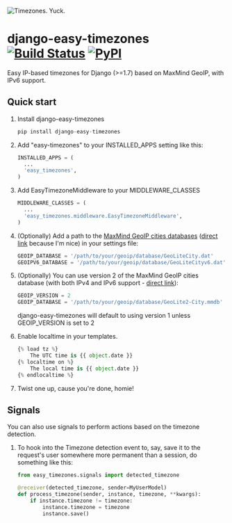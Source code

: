 ![Timezones. Yuck.](http://i.imgur.com/Qc2W47H.gif)

django-easy-timezones [![Build Status](https://travis-ci.org/Miserlou/django-easy-timezones.svg)](https://travis-ci.org/Miserlou/django-easy-timezones) [![PyPI](https://img.shields.io/pypi/dm/django-easy-timezones.svg?style=flat)](https://pypi.python.org/pypi/django-easy-timezones/)
=====================

Easy IP-based timezones for Django (>=1.7) based on MaxMind GeoIP, with IPv6 support.

Quick start
-----------

1. Install django-easy-timezones

    ```python
    pip install django-easy-timezones
    ```

1. Add "easy-timezones" to your INSTALLED_APPS setting like this:

    ```python
    INSTALLED_APPS = (
      ...
      'easy_timezones',
    )
    ```

1. Add EasyTimezoneMiddleware to your MIDDLEWARE_CLASSES

    ```python
    MIDDLEWARE_CLASSES = (
      ...
      'easy_timezones.middleware.EasyTimezoneMiddleware',
    )
    ```

1. (Optionally) Add a path to the [MaxMind GeoIP cities databases](http://dev.maxmind.com/geoip/legacy/geolite/) ([direct
link](http://geolite.maxmind.com/download/geoip/database/GeoLiteCity.dat.gz) because I'm nice) in your settings file:

    ```python
    GEOIP_DATABASE = '/path/to/your/geoip/database/GeoLiteCity.dat'
    GEOIPV6_DATABASE = '/path/to/your/geoip/database/GeoLiteCityv6.dat'
    ```

1. (Optionally) You can use version 2 of the MaxMind GeoIP cities database (with both IPv4 and IPv6 support - [direct link](https://dev.maxmind.com/geoip/geoip2/geolite2/)):

    ```python
    GEOIP_VERSION = 2
    GEOIP_DATABASE = '/path/to/your/geoip/database/GeoLite2-City.mmdb'    
    ```

    django-easy-timezones will default to using version 1 unless GEOIP_VERSION is set to 2

1. Enable localtime in your templates.

    ```python
    {% load tz %}
        The UTC time is {{ object.date }}
    {% localtime on %}
        The local time is {{ object.date }}
    {% endlocaltime %}
    ```
1. Twist one up, cause you're done, homie!

## Signals

You can also use signals to perform actions based on the timezone detection.

1. To hook into the Timezone detection event to, say, save it to the request's user somewhere more permanent than a session, do something like this:

	```python
	from easy_timezones.signals import detected_timezone

	@receiver(detected_timezone, sender=MyUserModel)
	def process_timezone(sender, instance, timezone, **kwargs):
    	if instance.timezone != timezone:
        	instance.timezone = timezone
        	instance.save()
	```
